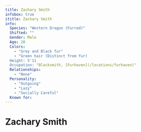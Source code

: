 ```yaml
---
title: Zachary Smith
infobox: true
ititle: Zachary Smith
info:
  Species: "Western Dragon (Furred)"
  Shifted: ""
  Gender: Male
  Age: 20
  Colors:
    - "Grey and Black fur"
    - "Green hair (Distinct from fur)
  Height: 5'11
  Occupation: "Blacksmith, [Furhaven](/locations/furhaven)"
  Relationships:
    - "None"
  Personality:
    - "Outgoing"
    - "Lazy"
    - "Socially Careful"
  Known for:
---
```


# Zachary Smith 
